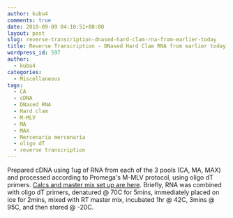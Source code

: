 ```yaml
---
author: kubu4
comments: true
date: 2010-09-09 04:10:51+00:00
layout: post
slug: reverse-transcription-dnased-hard-clam-rna-from-earlier-today
title: Reverse Transcription - DNased Hard Clam RNA from earlier today
wordpress_id: 597
author:
  - kubu4
categories:
  - Miscellaneous
tags:
  - CA
  - cDNA
  - DNased RNA
  - Hard clam
  - M-MLV
  - MA
  - MAX
  - Mercenaria mercenaria
  - oligo dT
  - reverse transcription
---
```


Prepared cDNA using 1ug of RNA from each of the 3 pools (CA, MA, MAX) and processed according to Promega's M-MLV protocol, using oligo dT primers. [Calcs and master mix set up are here](httpss://spreadsheets.google.com/ccc?key=0AmS_90rPaQMzdEVLYTlhWlA3M0V0Y0luNzh3bU85SVE&hl=en&authkey=CKvPlt8G). Briefly, RNA was combined with oligo dT primers, denatured @ 70C for 5mins, immediately placed on ice for 2mins, mixed with RT master mix, incubated 1hr @ 42C, 3mins @ 95C, and then stored @ -20C.
